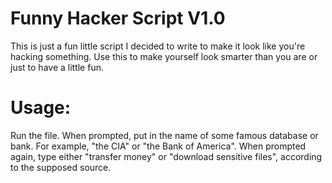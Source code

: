 # Funny Hacker Script V1.0

This is just a fun little script I decided to write to make it look like you're
hacking something. Use this to make yourself look smarter than you are or just
to have a little fun.

# Usage:

Run the file. When prompted, put in the name of some famous database or bank.
For example, "the CIA" or "the Bank of America". When prompted again, type
either "transfer money" or "download sensitive files", according to the
supposed source. 
